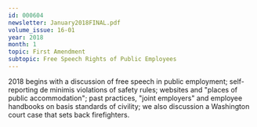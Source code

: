 ```yaml
---
id: 000604
newsletter: January2018FINAL.pdf
volume_issue: 16-01
year: 2018
month: 1
topic: First Amendment
subtopic: Free Speech Rights of Public Employees
---
```


2018 begins with a discussion of free speech in public employment; self-reporting de minimis violations of safety rules; websites and "places of public accommodation"; past practices, "joint employers" and employee handbooks on basis standards of civility; we also discussion a Washington court case that sets back firefighters.